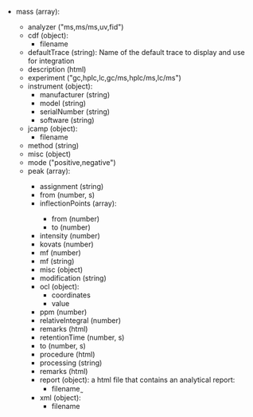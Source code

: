 - mass (array<object>):
  - analyzer ("ms,ms/ms,uv,fid")
  - cdf (object):
    - filename
  - defaultTrace (string): Name of the default trace to display and use for integration
  - description (html)
  - experiment ("gc,hplc,lc,gc/ms,hplc/ms,lc/ms")
  - instrument (object):
    - manufacturer (string)
    - model (string)
    - serialNumber (string)
    - software (string)
  - jcamp (object):
    - filename
  - method (string)
  - misc (object)
  - mode ("positive,negative")
  - peak (array<object>):
    - assignment (string)
    - from (number, s)
    - inflectionPoints (array<object>):
      - from (number)
      - to (number)
    - intensity (number)
    - kovats (number)
    - mf (number)
    - mf (string)
    - misc (object)
    - modification (string)
    - ocl (object):
      - coordinates
      - value
    - ppm (number)
    - relativeIntegral (number)
    - remarks (html)
    - retentionTime (number, s)
    - to (number, s)
  - procedure (html)
  - processing (string)
  - remarks (html)
  - report (object): a html file that contains an analytical report:
    - filename ̰
  - xml (object):
    - filename
